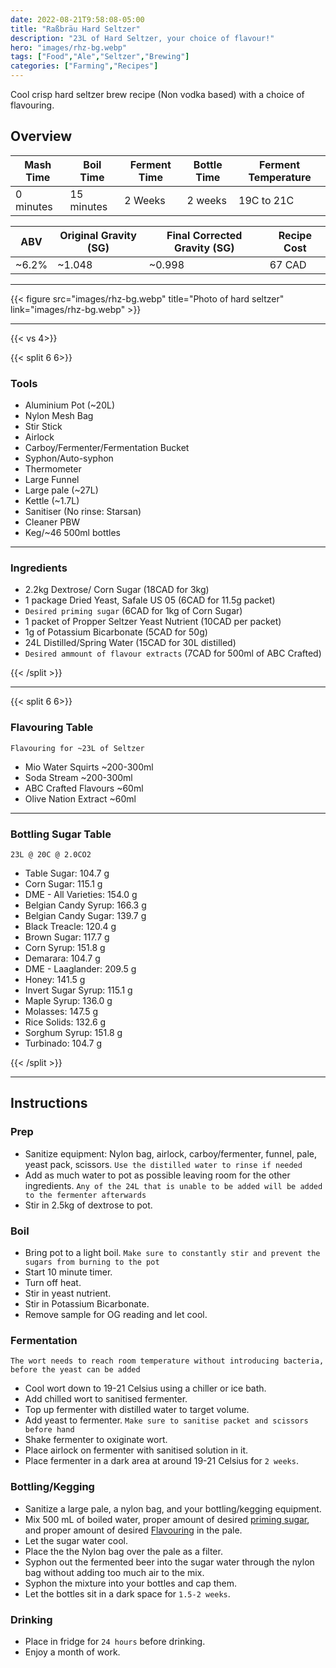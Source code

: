 ```yaml
---
date: 2022-08-21T9:58:08-05:00
title: "Raßbräu Hard Seltzer"
description: "23L of Hard Seltzer, your choice of flavour!"
hero: "images/rhz-bg.webp"
tags: ["Food","Ale","Seltzer","Brewing"]
categories: ["Farming","Recipes"]
---
```


Cool crisp hard seltzer brew recipe (Non vodka based) with a choice of flavouring.

<!--more-->

## Overview

| Mash Time   | Boil Time  | Ferment Time  | Bottle Time  | Ferment Temperature |
|-------------|------------|---------------|--------------|---------------------|
| 0 minutes   | 15 minutes | 2 Weeks       |  2 weeks     |  19C to 21C         |


|  ABV | Original Gravity (SG) | Final Corrected Gravity (SG) | Recipe Cost |
|------|-----------------------|------------------------------|-------------|
| ~6.2%| ~1.048                | ~0.998                       |  67 CAD     |

___

{{< figure src="images/rhz-bg.webp" title="Photo of hard seltzer" link="images/rhz-bg.webp" >}}

---

{{< vs 4>}}

{{< split 6 6>}}

### Tools

- Aluminium Pot (~20L)
- Nylon Mesh Bag
- Stir Stick
- Airlock
- Carboy/Fermenter/Fermentation Bucket
- Syphon/Auto-syphon
- Thermometer
- Large Funnel
- Large pale (~27L)
- Kettle (~1.7L)
- Sanitiser (No rinse: Starsan)
- Cleaner PBW
- Keg/~46 500ml bottles

---

### Ingredients

- 2.2kg Dextrose/ Corn Sugar (18CAD for 3kg)
- 1 package Dried Yeast, Safale US 05 (6CAD for 11.5g packet)
- `Desired priming sugar` (6CAD for 1kg of Corn Sugar)
- 1 packet of Propper Seltzer Yeast Nutrient (10CAD per packet)
- 1g of Potassium Bicarbonate (5CAD for 50g)
- 24L Distilled/Spring Water (15CAD for 30L distilled)
- `Desired ammount of flavour extracts` (7CAD for 500ml of ABC Crafted)

{{< /split >}}
___
{{< split 6 6>}}

### Flavouring Table

`Flavouring for ~23L of Seltzer`

- Mio Water Squirts ~200-300ml
- Soda Stream ~200-300ml
- ABC Crafted Flavours ~60ml
- Olive Nation Extract ~60ml

---

### Bottling Sugar Table

`23L @ 20C @ 2.0CO2`

- Table Sugar: 104.7 g
- Corn Sugar: 115.1 g
- DME - All Varieties: 154.0 g
- Belgian Candy Syrup: 166.3 g
- Belgian Candy Sugar: 139.7 g
- Black Treacle: 120.4 g
- Brown Sugar: 117.7 g
- Corn Syrup: 151.8 g
- Demarara: 104.7 g
- DME - Laaglander: 209.5 g
- Honey: 141.5 g
- Invert Sugar Syrup: 115.1 g
- Maple Syrup: 136.0 g
- Molasses: 147.5 g
- Rice Solids: 132.6 g
- Sorghum Syrup: 151.8 g
- Turbinado: 104.7 g

{{< /split >}}
___

## Instructions

### Prep

- Sanitize equipment: Nylon bag, airlock, carboy/fermenter, funnel, pale, yeast pack, scissors. `Use the distilled water to rinse if needed`
- Add as much water to pot as possible leaving room for the other ingredients. `Any of the 24L that is unable to be added will be added to the fermenter afterwards`
- Stir in 2.5kg of dextrose to pot.

### Boil

- Bring pot to a light boil. `Make sure to constantly stir and prevent the sugars from burning to the pot`
- Start 10 minute timer.
- Turn off heat.
- Stir in yeast nutrient.
- Stir in Potassium Bicarbonate.
- Remove sample for OG reading and let cool.

### Fermentation

`The wort needs to reach room temperature without introducing bacteria, before the yeast can be added`

- Cool wort down to 19-21 Celsius using a chiller or ice bath.
- Add chilled wort to sanitised fermenter.
- Top up fermenter with distilled water to target volume.
- Add yeast to fermenter. `Make sure to sanitise packet and scissors before hand`
- Shake fermenter to oxiginate wort.
- Place airlock on fermenter with sanitised solution in it.
- Place fermenter in a dark area at around 19-21 Celsius for `2 weeks`.

### Bottling/Kegging
- Sanitize a large pale, a nylon bag, and your bottling/kegging equipment.
- Mix 500 mL of boiled water, proper amount of desired [priming sugar](#bottling-sugar-table), and proper amount of desired [Flavouring](#flavouring-table) in the pale.
- Let the sugar water cool.
- Place the the Nylon bag over the pale as a filter.
- Syphon out the fermented beer into the sugar water through the nylon bag without adding too much air to the mix.
- Syphon the mixture into your bottles and cap them.
- Let the bottles sit in a dark space for `1.5-2 weeks`.

### Drinking
- Place in fridge for `24 hours` before drinking.
- Enjoy a month of work.